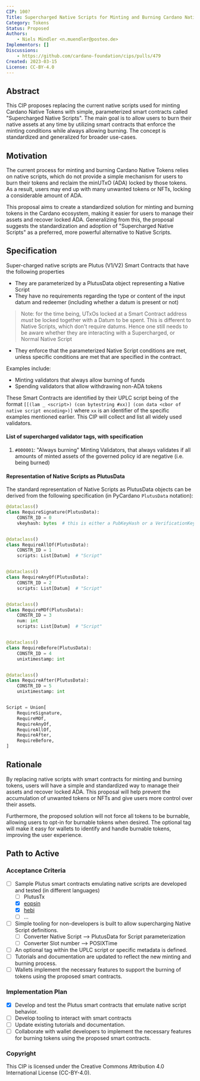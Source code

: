 ```yaml
---
CIP: 100?
Title: Supercharged Native Scripts for Minting and Burning Cardano Native Tokens
Category: Tokens
Status: Proposed
Authors:
    - Niels Mündler <n.muendler@posteo.de>
Implementors: []
Discussions:
    - https://github.com/cardano-foundation/cips/pulls/479
Created: 2023-03-15
License: CC-BY-4.0
---
```

## Abstract

This CIP proposes replacing the current native scripts used for minting Cardano Native Tokens with simple, parameterized smart contracts called "Supercharged Native Scripts". The main goal is to allow users to burn their native assets at any time by utilizing smart contracts that enforce the minting conditions while always allowing burning. The concept is standardized and generalized for broader use-cases.

## Motivation

The current process for minting and burning Cardano Native Tokens relies on native scripts, which do not provide a simple mechanism for users to burn their tokens and reclaim the minUTxO (ADA) locked by those tokens. As a result, users may end up with many unwanted tokens or NFTs, locking a considerable amount of ADA.

This proposal aims to create a standardized solution for minting and burning tokens in the Cardano ecosystem, making it easier for users to manage their assets and recover locked ADA. Generalizing from this, the proposal suggests the standardization and adoption of "Supercharged Native Scripts" as a preferred, more powerful alternative to Native Scripts.


## Specification

Super-charged native scripts are Plutus (V1/V2) Smart Contracts that have the following properties

- They are parameterized by a PlutusData object representing a Native Script
- They have no requirements regarding the type or content of the input datum and redeemer (including whether a datum is present or not)
  
> Note: for the time being, UTxOs locked at a Smart Contract address _must_ be locked together with a Datum to be spent. This is different to Native Scripts, which don't require datums. Hence one still needs to be aware whether they are interacting with a Supercharged, or Normal Native Script

- They enforce that the parameterized Native Script conditions are met, unless specific conditions are met that are specified in the contract. 

Examples include:
  - Minting validators that always allow burning of funds
  - Spending validators that allow withdrawing non-ADA tokens

These Smart Contracts are identified by their UPLC script being of the format `[[(lam _ <script>) (con bytestring #xx)] (con data <cbor of native script encoding>)]` where `xx` is an identifier
of the specific examples mentioned earlier.
This CIP will collect and list all widely used validators.

#### List of supercharged validator tags, with specification

1. `#000001`: "Always burning" Minting Validators, that always validates if all amounts of minted assets of the governed policy id are negative (i.e. being burned)

#### Representation of Native Scripts as PlutusData

The standard representation of Native Scripts as PlutusData objects can be derived from the following specification (in PyCardano `PlutusData` notation):

```python
@dataclass()
class RequireSignature(PlutusData):
    CONSTR_ID = 0
    vkeyhash: bytes  # this is either a PubKeyHash or a VerificationKeyHash


@dataclass()
class RequireAllOf(PlutusData):
    CONSTR_ID = 1
    scripts: List[Datum]  # "Script"


@dataclass()
class RequireAnyOf(PlutusData):
    CONSTR_ID = 2
    scripts: List[Datum]  # "Script"


@dataclass()
class RequireMOf(PlutusData):
    CONSTR_ID = 3
    num: int
    scripts: List[Datum]  # "Script"


@dataclass()
class RequireBefore(PlutusData):
    CONSTR_ID = 4
    unixtimestamp: int


@dataclass()
class RequireAfter(PlutusData):
    CONSTR_ID = 5
    unixtimestamp: int


Script = Union[
    RequireSignature,
    RequireMOf,
    RequireAnyOf,
    RequireAllOf,
    RequireAfter,
    RequireBefore,
]
```

## Rationale

By replacing native scripts with smart contracts for minting and burning tokens, users will have a simple and standardized way to manage their assets and recover locked ADA. This proposal will help prevent the accumulation of unwanted tokens or NFTs and give users more control over their assets.

Furthermore, the proposed solution will not force all tokens to be burnable, allowing users to opt-in for burnable tokens when desired. The optional tag will make it easy for wallets to identify and handle burnable tokens, improving the user experience.

## Path to Active


### Acceptance Criteria

- [ ] Sample Plutus smart contracts emulating native scripts are developed and tested (in different languages)
  - [ ] PlutusTx
  - [x] [eopsin](https://github.com/OpShin/eopsin/blob/5466faab6da42d2b21b328e433c6dfff99cddfdd/examples/smart_contracts/simple_script.py)
  - [x] [hebi](https://github.com/OpShin/hebi/blob/master/examples/smart_contracts/simple_script.py)
  - [ ] ...
- [ ] Simple tooling for non-developers is built to allow supercharging Native Script definitions.
  - [ ] Converter Native Script --> PlutusData for Script parameterization
  - [ ] Converter Slot number --> POSIXTime
- [ ] An optional tag within the UPLC script or specific metadata is defined.
- [ ] Tutorials and documentation are updated to reflect the new minting and burning process.
- [ ] Wallets implement the necessary features to support the burning of tokens using the proposed smart contracts.

### Implementation Plan

- [x] Develop and test the Plutus smart contracts that emulate native script behavior.
- [ ] Develop tooling to interact with smart contracts
- [ ] Update existing tutorials and documentation.
- [ ] Collaborate with wallet developers to implement the necessary features for burning tokens using the proposed smart contracts.

### Copyright

This CIP is licensed under the Creative Commons Attribution 4.0 International License (CC-BY-4.0).
